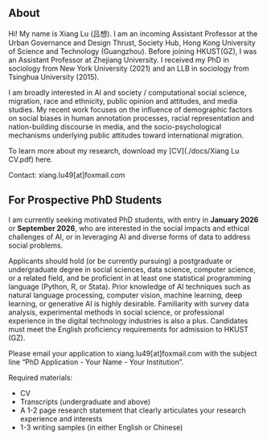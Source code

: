 ## About
Hi! My name is Xiang Lu (吕想). I am an incoming Assistant Professor at the Urban Governance and Design Thrust, Society Hub, Hong Kong University of Science and Technology (Guangzhou). Before joining HKUST(GZ), I was an Assistant Professor at Zhejiang University. I received my PhD in sociology from New York University (2021) and an LLB in sociology from Tsinghua University (2015).

I am broadly interested in AI and society / computational social science, migration, race and ethnicity, public opinion and attitudes, and media studies. My recent work focuses on the influence of demographic factors on social biases in human annotation processes, racial representation and nation-building discourse in media, and the socio-psychological mechanisms underlying public attitudes toward international migration.

To learn more about my research, download my [CV](./docs/Xiang Lu CV.pdf) here.

Contact: xiang.lu49[at]foxmail.com

## For Prospective PhD Students

I am currently seeking motivated PhD students, with entry in **January 2026** or **September 2026**, who are interested in the social impacts and ethical challenges of AI, or in leveraging AI and diverse forms of data to address social problems.

Applicants should hold (or be currently pursuing) a postgraduate or undergraduate degree in social sciences, data science, computer science, or a related field, and be proficient in at least one statistical programming language (Python, R, or Stata). Prior knowledge of AI techniques such as natural language processing, computer vision, machine learning, deep learning, or generative AI is highly desirable. Familiarity with survey data analysis, experimental methods in social science, or professional experience in the digital technology industries is also a plus. Candidates must meet the English proficiency requirements for admission to HKUST (GZ).

Please email your application to xiang.lu49[at]foxmail.com with the subject line “PhD Application - Your Name - Your Institution”. 

Required materials: 

- CV
- Transcripts (undergraduate and above)
- A 1-2 page research statement that clearly articulates your research experience and interests
- 1-3 writing samples (in either English or Chinese)









